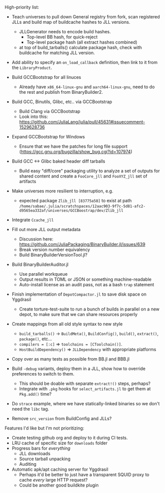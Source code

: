 High-priority list:
 - Teach universes to pull down General registry from fork, scan registered JLLs and build map of buildcache hashes to JLL versions.
   - JLLGenerator needs to encode build hashes.
     - Top-level BB hash, for quick-reject
     - Top-level package hash (all extract hashes combined)
   - at top of build_tarballs() calculate package hash, check with buildcache for matching JLL version.


- Add ability to specify an `on_load_callback` definition, then link to it from the `LibraryProduct`.
- Build GCCBootstrap for all linuces
  - Already have `x86_64-linux-gnu` and `aarch64-linux-gnu`, need to do the rest and publish from BinaryBuilder2.
- Build GCC, Binutils, Glibc, etc.. via GCCBootstrap
  - Build Clang via GCCBootstrap
  - Look into this: https://github.com/JuliaLang/julia/pull/45631#issuecomment-1529628736
- Expand GCCBootstrap for Windows
  - Ensure that we have the patches for long file support (https://gcc.gnu.org/bugzilla/show_bug.cgi?id=107974)
- Build GCC <-> Glibc baked header diff tarballs
  - Build easy "diff/core" packaging utility to analyze a set of outputs for
    shared content and create a `FooCore_jll` and `FooXYZ_jll` set of artifacts
- Make universes more resilient to interruption, e.g.
  - expected package `Zlib_jll [83775a58]` to exist at path `/home/sabae/.julia/scratchspaces/12aac903-9f7c-5d81-afc2-d9565ea332af/universes/GCCBoostrap/dev/Zlib_jll`
- Integrate `Ccache_jll`
- Fill out more JLL output metadata
  - Discussion here: https://github.com/JuliaPackaging/BinaryBuilder.jl/issues/639
  - Break version number equivalency
  - Build BinaryBuilderVersionTool.jl?
- Build BinaryBuilderAuditor.jl
  - Use parallel workqueue
  - Output results in TOML or JSON or something machine-readable
  - Auto-install license as an audit pass, not as a bash `trap` statement
- Finish implementation of `DepotCompactor.jl` to save disk space on Yggdrasil
  - Create torture-test-suite to run a bunch of builds in parallel on a new depot, to make sure that we can share resources properly
- Create mappings from all old style syntax to new style
  - `build_tarballs()` -> `BuildMeta()`, `BuildConfig()`, `build()`, `extract()`, `package()`, etc...
  - `compilers = [:c]` => `toolchains = [CToolchain()]`.
  - `HostBuildDependency()` => `JLLDependency` with appropriate platforms
- Copy over as many tests as possible from BB.jl and BBB.jl
- Build `-debug` variants, deploy them in a JLL, show how to override preferences to switch to them.
  - This should be doable with separate `extract!()` steps, perhaps?
  - Integrate with `.pkg` hooks for `select_artifacts.jl` to get them at `Pkg.add()` time?
- Do `strace` example, where we have statically-linked binaries so we don't need the `libc` tag.
- Remove `src_version` from BuildConfig and JLLs?

Features I'd like but I'm not prioritizing:
- Create testing github org and deploy to it during CI tests.
- LRU cache of specific size for `downloads` folder
- Progress bars for _everything_
  - JLL downloads
  - Source tarball unpacking
  - Auditing
- Automatic apk/apt caching server for Yggdrasil
  - Perhaps it'd be better to just have a transparent SQUID proxy to cache _every_ large HTTP request?
  - Could be another good buildkite plugin
